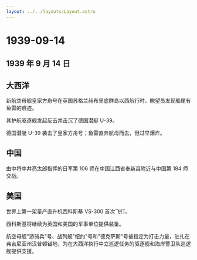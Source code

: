 ```yaml
---
layout: ../../layouts/Layout.astro
---
```


# 1939-09-14

## 1939 年 9 月 14 日

## 大西洋

新航空母舰皇家方舟号在英国苏格兰赫布里底群岛以西航行时，瞭望员发现船尾有鱼雷的痕迹。

其护航驱逐舰发起反击并击沉了德国潜艇 U-39。

德国潜艇 U-39 袭击了皇家方舟号；鱼雷直奔航母而去，但过早爆炸。

## 中国

由中将中井亮太郎指挥的日军第 106 师在中国江西省奉新县附近与中国第 184
师交战。

## 美国

世界上第一架量产直升机西科斯基 VS-300 首次飞行。

西科斯基将继续为英国和美国的军事单位提供装备。

航空母舰"游骑兵"号、战列舰"纽约"号和"德克萨斯"号被指定为打击力量，驻扎在弗吉尼亚州汉普顿锚地，为在大西洋执行中立巡逻任务的驱逐舰和海岸警卫队巡逻舰提供支援。
